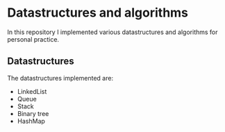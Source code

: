 # Datastructures and algorithms 
In this repository I implemented various datastructures and algorithms for personal practice.

## Datastructures
The datastructures implemented are:
* LinkedList
* Queue
* Stack
* Binary tree
* HashMap
